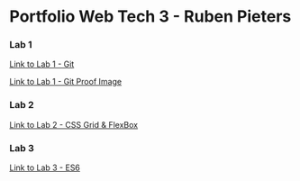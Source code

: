 # Portfolio Web Tech 3 - Ruben Pieters

### Lab 1

[Link to Lab 1 - Git](https://github.com/ApacheHelikopter/2imd-webtech3-lab1.git)

[Link to Lab 1 - Git Proof Image](https://github.com/ApacheHelikopter/2imd-webtech3-portfolio/tree/master/labo1-git)

### Lab 2

[Link to Lab 2 - CSS Grid & FlexBox](https://github.com/ApacheHelikopter/2imd-webtech3-portfolio/tree/master/labo2-css-grid-flexbox)

### Lab 3

[Link to Lab 3 - ES6](https://github.com/ApacheHelikopter/2imd-webtech3-portfolio/tree/master/lab3-ES6)
